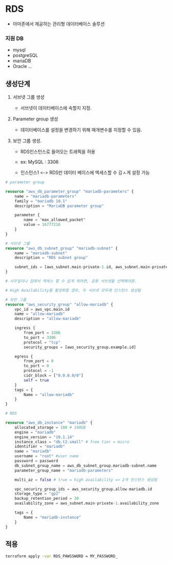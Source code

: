 # RDS

- 아마존에서 제공하는 관리형 데이터베이스 솔루션

### 지원 DB

- mysql
- postgreSQL
- mariaDB
- Oracle ...

## 생성단계

1. 서브넷 그룹 생성

   - 서브넷이 데이터베이스에 속할지 지정.

2. Parameter group 생성

   - 데이터베이스를 설정을 변경하기 위해 매개변수를 지정할 수 있음.

3. 보안 그룹 생성.

   - RDS인스턴스로 들어오는 트래픽을 허용
   - ex: MySQL : 3306

   - 인스턴스1 <-> RDS만 데이터 베이스에 액세스할 수 깅ㅅ게 설정 가능

```tf
# parameter group

resource "aws_db_parameter_group" "mariadb-parameters" {
    name = "mariadb-parameters"
    family = "mariadb 10.1"
    description = "MariaDB parameter group"

    parameter {
        name = 'max_allowed_packet"
        value = 16777216
    }
}

```

```tf
# 서브넷 그룹
resource "aws_db_subnet_group" "mariadb-subnet" {
    name = "mariadb-subnet"
    description = "RDS subnet group"

    subnet_ids = [aws_subnet.main-private-1.id, aws_subnet.main-private-2.id]
}

# 사무실이나 집에서 액세스 할 수 있게 하려면, 공용 서브넷을 선택해야함.

# High Availability를 활성화할 경우, 두 서브넷 모두에 인스턴스 생성됨
```

```tf
# 보안 그룹
resource "aws_security_group" "allow-mariadb" {
    vpc_id = aws_vpc.main.id
    name = "allow-mariadb"
    description = "allow-mariadb"

    ingress {
        from_port = 3306
        to_port = 3306
        protocol = "tcp"
        security_groups = [aws_security_group.example.id]

    egress {
        from_port = 0
        to_port = 0
        protocol = -1
        cidr_block = ["0.0.0.0/0"]
        self = true
    }
    tags = {
        Name = "allow-mariadb"
    }
}
```

```tf
# RDS

resource "aws_db_instance" "mariadb" {
    allocated_storage = 100 # 100GB
    engine = "mariadb"
    engine_version = "10.1.14"
    instance_class = "db.t2.small" # free tier = micro
    identifier = "mariadb"
    name = "mariadb"
    username = "root" #user name
    password = password
    db_subnet_group_name = aws_db_subnet_group.mariadb-subnet.name
    parameter_group_name = "mariadb-parameters"

    multi_az = false # true = high availability => 2개 인스턴스 생성됨

    vpc_securiry_group_ids = aws_security_group.allow-mariadb.id
    storage_type = "gp2"
    backup_retention_period = 30
    availability_zone = aws_subnet.main-private-1.availability_zone

    tags = {
        Name = "mariadb-instance"
    }
}

```



## 적용

```sh
terraform apply -var RDS_PAWSSWORD = MY_PASSWORD_

```